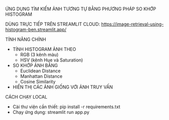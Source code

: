 ỨNG DỤNG TÌM KIẾM ẢNH TƯƠNG TỰ BẰNG PHƯƠNG PHÁP SO KHỚP HISTOGRAM

DÙNG TRỰC TIẾP TRÊN STREAMLIT CLOUD: https://image-retrieval-using-histogram-ben.streamlit.app/

TÍNH NĂNG CHÍNH
- TÍNH HISTOGRAM ẢNH THEO
  + RGB (3 kênh màu)
  + HSV (kênh Hue và Saturation)
- SO KHỚP ẢNH BẰNG
  + Euclidean Distance
  + Manhattan Distance
  + Cosine Similarity
- HIỂN THỊ CÁC ẢNH GIỐNG VỚI ẢNH TRUY VẤN

CÁCH CHẠY LOCAL
- Cài thư viện cần thiết: pip install -r requirements.txt
- Chạy ứng dụng: streamlit run app.py